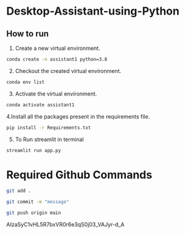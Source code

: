 # Desktop-Assistant-using-Python

## How to run
1. Create a new virtual environment.

```bash
conda create -n assistant1 python=3.8
```

2. Checkout the created virtual environment.

```bash
conda env list
```

3. Activate the virtual environment.

```bash
conda activate assistant1
```

4.Install all the packages present in the requirements file.

```bash
pip install -r Requirements.txt
```
5. To Run streamlit in terminal

```bash
streamlit run app.py
```


# Required Github Commands

```bash
git add .

git commit -m "message"

git push origin main

```

AIzaSyC1vHL5R7bxVR0r6e3qS0j03_VAJyr-d_A